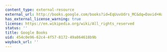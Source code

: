 ```yaml
---
content_type: external-resource
external_url: http://books.google.com/books?id=EqUuvUdrs_MC&dq=David+Hart,+Forged+Consensus&printsec=frontcover&source=bl&ots=hG9Od9d6N6&sig=2087YRS5G6O0DlFNiicdtLx2XcA&hl=en&ei=CwP_SqTtJZ6ltgemsdWTDg&sa=X&oi=book_result&ct=result&resnum=1&ved=0CAgQ6AEwAA#v=onepage&q=&f=false
has_external_license_warning: true
license: https://en.wikipedia.org/wiki/All_rights_reserved
status: ''
title: Google Books
uid: 454c0e96-62c4-4f57-8172-49a864618b9b
wayback_url: ''
---
```

